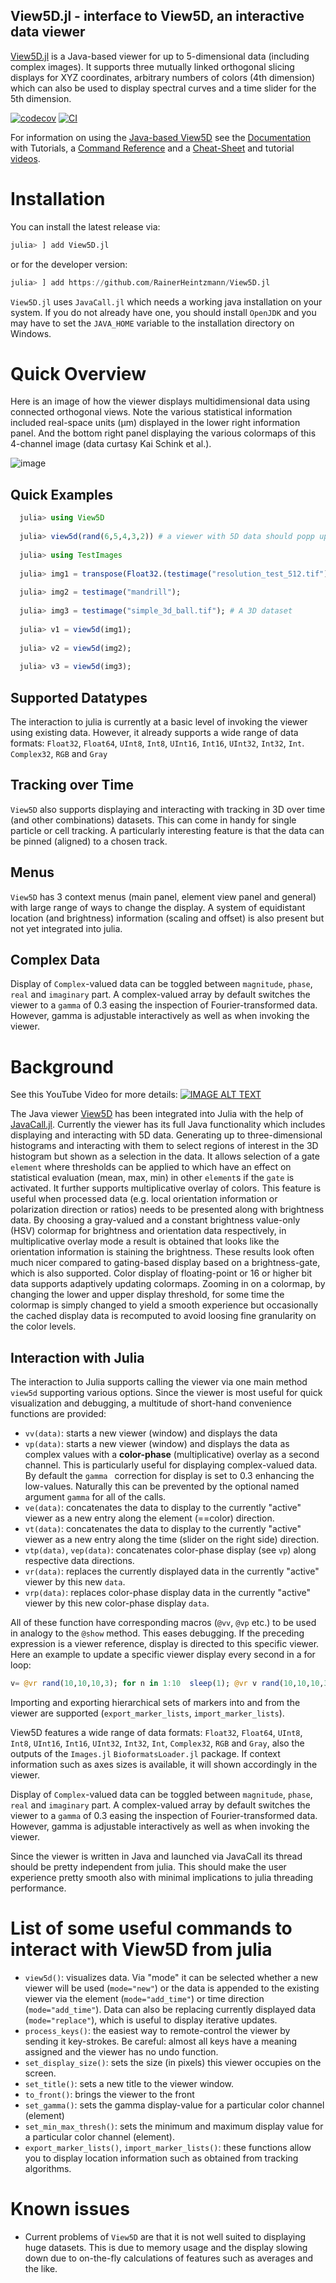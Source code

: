## View5D.jl  - interface to View5D, an interactive data viewer 

[View5D.jl](https://github.com/RainerHeintzmann/View5D.jl) is a Java-based viewer for up to 5-dimensional data (including complex images). It supports three mutually linked orthogonal slicing displays for XYZ coordinates, arbitrary numbers of colors (4th dimension) which can also be used to display spectral curves and a time slider for the 5th dimension.  

[![codecov](https://codecov.io/gh/RainerHeintzmann/View5D.jl/branch/master/graph/badge.svg?token=2Ayxc30CAR)](https://codecov.io/gh/RainerHeintzmann/View5D.jl)
[![CI](https://github.com/RainerHeintzmann/View5D.jl/actions/workflows/ci.yml/badge.svg)](https://github.com/RainerHeintzmann/View5D.jl/actions/workflows/ci.yml)

For information on using the [Java-based View5D](https://github.com/bionanoimaging/View5D) see the [Documentation](https://nanoimaging.de/View5D/) with Tutorials, a [Command Reference](https://nanoimaging.de/View5D/View5DCommandReference.html) and a [Cheat-Sheet](https://nanoimaging.de/View5D/CheatSheet.pdf) and tutorial [videos](https://www.youtube.com/watch?v=fqa82MmJlAA&list=PL3LueK3ij6Wm2VjaaibNdulxFvA6VhVRv).

# Installation
You can install the latest release via:
```julia
julia> ] add View5D.jl
```
or for the developer version:
```julia
julia> ] add https://github.com/RainerHeintzmann/View5D.jl
```
`View5D.jl` uses `JavaCall.jl` which needs a working java installation on your system. If you do not already have one,
you should install `OpenJDK` and you may have to set the `JAVA_HOME` variable to the installation directory on Windows.

# Quick Overview

Here is an image of how the viewer displays multidimensional data using connected orthogonal views.
Note the various statistical information included real-space units (µm) displayed in the lower right information panel.
And the bottom right panel displaying the various colormaps of this 4-channel image (data curtasy Kai Schink et al.).

![image](https://user-images.githubusercontent.com/7559915/115965825-3a95ba80-a52b-11eb-97d2-a7eea8dd809b.png)


## Quick Examples
```julia
  julia> using View5D
  
  julia> view5d(rand(6,5,4,3,2)) # a viewer with 5D data should popp up
  
  julia> using TestImages
  
  julia> img1 = transpose(Float32.(testimage("resolution_test_512.tif")));
  
  julia> img2 = testimage("mandrill");
  
  julia> img3 = testimage("simple_3d_ball.tif"); # A 3D dataset
  
  julia> v1 = view5d(img1);
  
  julia> v2 = view5d(img2);
  
  julia> v3 = view5d(img3);
```

## Supported Datatypes
The interaction to julia is currently at a basic level of invoking the viewer using existing data. However, it already supports a wide range of data formats: `Float32`, `Float64`, `UInt8`, `Int8`, `UInt16`, `Int16`, `UInt32`, `Int32`, `Int`.
`Complex32`, `RGB` and `Gray`

## Tracking over Time
`View5D` also supports displaying and interacting with tracking in 3D over time (and other combinations) datasets.  This can come in handy for single particle or cell tracking. A particularly interesting feature is that the data can be pinned (aligned) to a chosen track. 

## Menus

`View5D` has 3 context menus (main panel, element view panel and general) with large range of ways to change the display. A system of equidistant location (and brightness) information (scaling and offset) is also present but not yet integrated into julia. 

## Complex Data
Display of `Complex`-valued data can be toggled between `magnitude`, `phase`, `real` and `imaginary` part.  A complex-valued array by default switches the viewer to a `gamma` of 0.3 easing the inspection of Fourier-transformed data. However, gamma is adjustable interactively as well as when invoking the viewer.

# Background
See this YouTube Video for more details:
[![IMAGE ALT TEXT](docs/src/assets/youtube.png)](https://www.youtube.com/watch?v=fqa82MmJlAA&list=PL3LueK3ij6Wm2VjaaibNdulxFvA6VhVRv)


The Java viewer [View5D](https://nanoimaging.de/View5D) has been integrated into Julia with the help of [JavaCall.jl](https://github.com/JuliaInterop/JavaCall.jl).  Currently the viewer has its full Java functionality which includes displaying and interacting with 5D data. Generating up to three-dimensional histograms and interacting with them to select regions of interest in the 3D histogram but shown as a selection in the data. It allows selection of a gate `element` where thresholds can be applied to which have an effect on statistical evaluation (mean, max, min) in other `element`s if the `gate` is activated.
It further supports multiplicative overlay of colors. This feature is useful when processed data (e.g. local orientation information or polarization direction or ratios) needs to be presented along with brightness data. By choosing a gray-valued and a  constant brightness value-only (HSV) colormap for brightness and orientation data respectively, in multiplicative overlay mode a result is obtained that looks like the orientation information is staining the brightness. These results look often much nicer compared to gating-based display based on a brightness-gate, which is also supported.
Color display of floating-point or 16 or higher bit data supports adaptively updating colormaps.
Zooming in on a colormap,  by changing the lower and upper display threshold, for some time the colormap is simply changed to yield a smooth experience but occasionally the cached display data is recomputed to avoid loosing fine granularity on the color levels.


## Interaction with Julia
The interaction to Julia supports calling the viewer via one main method `view5d` supporting various options. Since the viewer is most useful for quick visualization and debugging, a multitude of short-hand convenience functions are provided:
- `vv(data)`: starts a new viewer (window) and displays the data
- `vp(data)`: starts a new viewer (window) and displays the data as complex values with a **color-phase** (multiplicative) overlay as a second channel. This is particularly useful for displaying complex-valued data. By default the `gamma ` correction for display is set to 0.3 enhancing the low-values. Naturally this can be prevented by the optional named argument `gamma` for all of the calls.
- `ve(data)`: concatenates the data to display to the currently "active" viewer as a new entry along the element (==color) direction.
- `vt(data)`: concatenates the data to display to the currently "active" viewer as a new entry along the time (slider on the right side) direction.
- `vtp(data)`, `vep(data)`: concatenates color-phase display (see `vp`) along respective data directions.
- `vr(data)`: replaces the currently displayed data in the currently "active" viewer by this new `data`.
- `vrp(data)`: replaces color-phase display data in the currently "active" viewer by this new color-phase display `data`.

All of these function have corresponding macros (`@vv`, `@vp` etc.) to be used in analogy to the `@show` method. This eases debugging. If the preceding expression is a viewer reference, display is directed to this specific viewer. Here an example to update a specific viewer display every second in a for loop:
```julia
v= @vr rand(10,10,10,3); for n in 1:10  sleep(1); @vr v rand(10,10,10,3) end
```
Importing and exporting hierarchical sets of markers into and from the viewer are supported (`export_marker_lists`, `import_marker_lists`).

View5D features a wide range of data formats: `Float32`, `Float64`, `UInt8`, `Int8`, `UInt16`, `Int16`, `UInt32`, `Int32`, `Int`, `Complex32`, `RGB` and `Gray`, also the outputs of the `Images.jl` `BioformatsLoader.jl` package. If context information such as axes sizes is available, it will shown accordingly in the viewer.

Display of `Complex`-valued data can be toggled between `magnitude`, `phase`, `real` and `imaginary` part.  A complex-valued array by default switches the viewer to a `gamma` of 0.3 easing the inspection of Fourier-transformed data. However, gamma is adjustable interactively as well as when invoking the viewer.

Since the viewer is written in Java and launched via JavaCall its thread should be pretty independent from julia. This should make the user experience pretty smooth also with minimal implications to julia threading performance. 


# List of some useful commands to interact with View5D from julia
* `view5d()`: visualizes data. Via "mode" it can be selected whether a new viewer will be used (`mode="new"`) or the data is appended to the existing viewer via the element (`mode="add_time"`) or time direction (`mode="add_time"`). Data can also be replacing currently displayed data (`mode="replace"`), which is useful to display iterative updates.
* `process_keys()`: the easiest way to remote-control the viewer by sending it key-strokes. Be careful: almost all keys have a meaning assigned and the viewer has no undo function.
* `set_display_size()`: sets the size (in pixels) this viewer occupies on the screen.
* `set_title()`: sets a new title to the viewer window.
* `to_front()`: brings the viewer to the front
* `set_gamma()`: sets the gamma display-value for a particular color channel (element)
* `set_min_max_thresh()`: sets the minimum and maximum display value for a particular color channel (element).
* `export_marker_lists()`, `import_marker_lists()`: these functions allow you to display location information such as obtained from tracking algorithms.


# Known issues
* Current problems of `View5D` are that it is not well suited to displaying huge datasets. This is due to memory usage and the display slowing down due to on-the-fly calculations of features such as averages and the like. 
